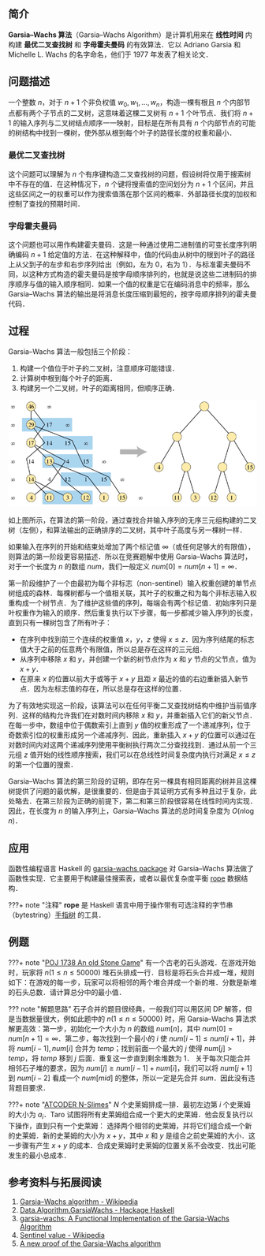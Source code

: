 ## 简介

**Garsia–Wachs 算法**（Garsia–Wachs Algorithm）是计算机用来在 **线性时间** 内构建 **最优二叉查找树** 和 **字母霍夫曼码** 的有效算法．它以 Adriano Garsia 和 Michelle L. Wachs 的名字命名，他们于 1977 年发表了相关论文．

## 问题描述

一个整数 $n$，对于 $n+1$ 个非负权值 $w_{0},w_{1},\dots ,w_{n}$，构造一棵有根且 $n$ 个内部节点都有两个子节点的二叉树，这意味着这棵二叉树有 $n+1$ 个叶节点．我们将 $n+1$ 的输入序列与二叉树结点顺序一一映射，目标是在所有具有 $n$ 个内部节点的可能的树结构中找到一棵树，使外部从根到每个叶子的路径长度的权重和最小．

### 最优二叉查找树

这个问题可以理解为 $n$ 个有序键构造二叉查找树的问题，假设树将仅用于搜索树中不存在的值．在这种情况下，$n$ 个键将搜索值的空间划分为 $n+1$ 个区间，并且这些区间之一的权重可以作为搜索值落在那个区间的概率．外部路径长度的加权和控制了查找的预期时间．

### 字母霍夫曼码

这个问题也可以用作构建霍夫曼码．这是一种通过使用二进制值的可变长度序列明确编码 $n+1$ 给定值的方法．在这种解释中，值的代码由从树中的根到叶子的路径上从父到子的左步和右步序列给出（例如，左为 $0$，右为 $1$）．与标准霍夫曼码不同，以这种方式构造的霍夫曼码是按字母顺序排列的，也就是说这些二进制码的排序顺序与值的输入顺序相同．如果一个值的权重是它在编码消息中的频率，那么 Garsia–Wachs 算法的输出是将消息长度压缩到最短的，按字母顺序排列的霍夫曼代码．

## 过程

Garsia–Wachs 算法一般包括三个阶段：

1.  构建一个值位于叶子的二叉树，注意顺序可能错误．
2.  计算树中根到每个叶子的距离．
3.  构建另一个二叉树，叶子的距离相同，但顺序正确．

![](./images/garsia-wachs.png)

如上图所示，在算法的第一阶段，通过查找合并输入序列的无序三元组构建的二叉树（左侧），和算法输出的正确排序的二叉树，其中叶子高度与另一棵树一样．

如果输入在序列的开始和结束处增加了两个标记值 $\infty$（或任何足够大的有限值），则算法的第一阶段更容易描述．所以在竞赛题解中使用 Garsia–Wachs 算法时，对于一个长度为 $n$ 的数组 $\mathit{num}$，我们一般定义 $\mathit{num}[0] = \mathit{num}[n+1] = \infty$．

第一阶段维护了一个由最初为每个非标志（non-sentinel）输入权重创建的单节点树组成的森林．每棵树都与一个值相关联，其叶子的权重之和为每个非标志输入权重构成一个树节点．为了维护这些值的序列，每端会有两个标记值．初始序列只是叶权重作为输入的顺序．然后重复执行以下步骤，每一步都减少输入序列的长度，直到只有一棵树包含了所有叶子：

-   在序列中找到前三个连续的权重值 $x$，$y$，$z$ 使得 $x \leq z$．因为序列结尾的标志值大于之前的任意两个有限值，所以总是存在这样的三元组．
-   从序列中移除 $x$ 和 $y$，并创建一个新的树节点作为 $x$ 和 $y$ 节点的父节点，值为 $x+y$．
-   在原来 $x$ 的位置以前大于或等于 $x+y$ 且距 $x$ 最近的值的右边重新插入新节点．因为左标志值的存在，所以总是存在这样的位置．

为了有效地实现这一阶段，该算法可以在任何平衡二叉查找树结构中维护当前值序列．这样的结构允许我们在对数时间内移除 $x$ 和 $y$，并重新插入它们的新父节点．在每一步中，数组中位于偶数索引上直到 $y$ 值的权重形成了一个递减序列，位于奇数索引位的权重形成另一个递减序列．因此，重新插入 $x+y$ 的位置可以通过在对数时间内对这两个递减序列使用平衡树执行两次二分查找找到．通过从前一个三元组 $z$ 值开始的线性顺序搜索，我们可以在总线性时间复杂度内执行对满足 $x \leq z$ 的第一个位置的搜索．

Garsia–Wachs 算法的第三阶段的证明，即存在另一棵具有相同距离的树并且这棵树提供了问题的最优解，是很重要的．但是由于其证明方式有多种且过于复杂，此处略去．在第三阶段为正确的前提下，第二和第三阶段很容易在线性时间内实现．因此，在长度为 $n$ 的输入序列上，Garsia–Wachs 算法的总时间复杂度为 $O(n\log n)$．

## 应用

函数性编程语言 Haskell 的 [garsia-wachs package](https://hackage.haskell.org/package/garsia-wachs) 对 Garsia–Wachs 算法做了函数性实现．它主要用于构建最佳搜索表，或者以最优复杂度平衡 [rope](https://hackage.haskell.org/package/rope) 数据结构．

???+ note "注释"
    **rope** 是 Haskell 语言中用于操作带有可选注释的字节串（bytestring）[手指树](../ds/finger-tree.md) 的工具．

## 例题

???+ note "[POJ 1738 An old Stone Game](http://poj.org/problem?id=1738)"
    有一个古老的石头游戏．在游戏开始时，玩家将 $n$($1 \leq n \leq 50000$) 堆石头排成一行．目标是将石头合并成一堆，规则如下：在游戏的每一步，玩家可以将相邻的两个堆合并成一个新的堆．分数是新堆的石头总数．请计算总分中的最小值．

??? note "解题思路"
    石子合并的题目很经典，一般我们可以用区间 DP 解答，但是当数据量很大，例如此题中的 $n$($1 \leq n \leq 50000$) 时，用 Garsia–Wachs 算法求解更高效：第一步，初始化一个大小为 $n$ 的数组 $\mathit{num}[n]$，其中 $\mathit{num}[0] = \mathit{num}[n+1] = \infty$．第二步，每次找到一个最小的 $i$ 使 $\mathit{num}[i-1] \leq \mathit{num}[i+1]$，并将 $\mathit{num}[i-1], \mathit{num}[i]$ 合并为 $\mathit{temp}$；找到前面一个最大的 $j$ 使得 $\mathit{num}[j] > \mathit{temp}$，将 $\mathit{temp}$ 移到 $j$ 后面．重复这一步直到剩余堆数为 $1$．
    关于每次只能合并相邻石子堆的要求，因为 $\mathit{num}[j]\geq \mathit{num}[i-1] + \mathit{num}[i]$，我们可以将 $\mathit{num}[j+1]$ 到 $\mathit{num}[i-2]$ 看成一个 $\mathit{num}[mid]$ 的整体，所以一定是先合并 $\mathit{sum}$．因此没有违背题目要求．

???+ note "[ATCODER N-Slimes](https://atcoder.jp/contests/dp/tasks/dp_n)"
    $N$ 个史莱姆排成一排．最初左边第 $i$ 个史莱姆的大小为 $a_{i}$．Taro 试图将所有史莱姆组合成一个更大的史莱姆．他会反复执行以下操作，直到只有一个史莱姆：
    选择两个相邻的史莱姆，并将它们组合成一个新的史莱姆．新的史莱姆的大小为 $x+y$，其中 $x$ 和 $y$ 是组合之前史莱姆的大小．这一步骤有产生 $x+y$ 的成本．合成史莱姆时史莱姆的位置关系不会改变．找出可能发生的最小总成本．

## 参考资料与拓展阅读

1.  [Garsia–Wachs algorithm - Wikipedia](https://en.wikipedia.org/wiki/Garsia%E2%80%93Wachs_algorithm)
2.  [Data.Algorithm.GarsiaWachs - Hackage Haskell](https://hackage.haskell.org/package/garsia-wachs-1.2/docs/Data-Algorithm-GarsiaWachs.html)
3.  [garsia-wachs: A Functional Implementation of the Garsia-Wachs Algorithm](https://hackage.haskell.org/package/garsia-wachs)
4.  [Sentinel value - Wikipedia](https://en.wikipedia.org/wiki/Sentinel_value)
5.  [A new proof of the Garsia-Wachs algorithm](https://www.sciencedirect.com/science/article/abs/pii/0196677488900090)

